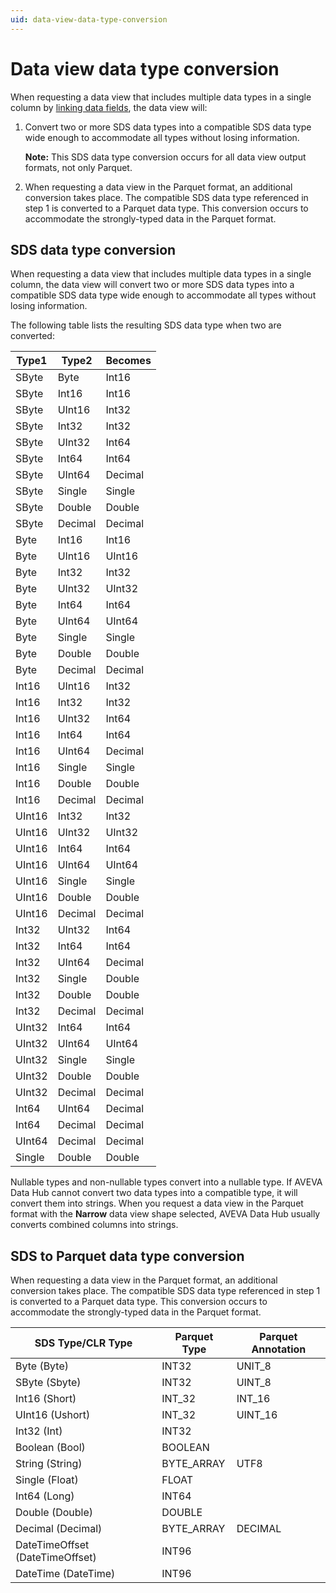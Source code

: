 ```yaml
---
uid: data-view-data-type-conversion
---
```


# Data view data type conversion

When requesting a data view that includes multiple data types in a single column by [linking data fields](xref:data-view-link-fields), the data view will:

1. Convert two or more SDS data types into a compatible SDS data type wide enough to accommodate all types without losing information.

    **Note:** This SDS data type conversion occurs for all data view output formats, not only Parquet.

1. When requesting a data view in the Parquet format, an additional conversion takes place. The compatible SDS data type referenced in step 1 is converted to a Parquet data type. This conversion occurs to accommodate the strongly-typed data in the Parquet format.

## SDS data type conversion

When requesting a data view that includes multiple data types in a single column, the data view will convert two or more SDS data types into a compatible SDS data type wide enough to accommodate all types without losing information.

The following table lists the resulting SDS data type when two are converted:

| Type1  | Type2  | Becomes |
|--------|--------|---------|
| SByte  | Byte   | Int16   |
| SByte  | Int16  | Int16   |
| SByte  | UInt16 | Int32   |
| SByte  | Int32  | Int32   |
| SByte  | UInt32 | Int64   |
| SByte  | Int64  | Int64   |
| SByte  | UInt64 | Decimal |
| SByte  | Single | Single  |
| SByte  | Double | Double  |
| SByte  | Decimal| Decimal |
| Byte   | Int16  | Int16   |
| Byte   | UInt16 | UInt16  |
| Byte   | Int32  | Int32   |
| Byte   | UInt32 | UInt32  |
| Byte   | Int64  | Int64   |
| Byte   | UInt64 | UInt64  |
| Byte   | Single | Single  |
| Byte   | Double | Double  |
| Byte   | Decimal| Decimal |
| Int16  | UInt16 | Int32   |
| Int16  | Int32  | Int32   |
| Int16  | UInt32 | Int64   |
| Int16  | Int64  | Int64   |
| Int16  | UInt64 | Decimal |
| Int16  | Single | Single  |
| Int16  | Double | Double  |
| Int16  | Decimal| Decimal |
| UInt16 | Int32  | Int32   |
| UInt16 | UInt32 | UInt32  |
| UInt16 | Int64  | Int64   |
| UInt16 | UInt64 | UInt64  |
| UInt16 | Single | Single  |
| UInt16 | Double | Double  |
| UInt16 | Decimal| Decimal |
| Int32  | UInt32 | Int64   |
| Int32  | Int64  | Int64   |
| Int32  | UInt64 | Decimal |
| Int32  | Single | Double  |
| Int32  | Double | Double  |
| Int32  | Decimal| Decimal |
| UInt32 | Int64  | Int64   |
| UInt32 | UInt64 | UInt64  |
| UInt32 | Single | Single  |
| UInt32 | Double | Double  |
| UInt32 | Decimal| Decimal |
| Int64  | UInt64 | Decimal |
| Int64  | Decimal| Decimal |
| UInt64 | Decimal| Decimal |
| Single | Double | Double  |

Nullable types and non-nullable types convert into a nullable type. If AVEVA Data Hub cannot convert two data types into a compatible type, it will convert them into strings. When you request a data view in the Parquet format with the **Narrow** data view shape selected, AVEVA Data Hub usually converts combined columns into strings.

## SDS to Parquet data type conversion

When requesting a data view in the Parquet format, an additional conversion takes place. The compatible SDS data type referenced in step 1 is converted to a Parquet data type. This conversion occurs to accommodate the strongly-typed data in the Parquet format.

| SDS Type/CLR Type | Parquet Type | Parquet Annotation |
|--|--|--|
| Byte (Byte) | INT32 | UNIT_8 |
| SByte (Sbyte) | INT32 | UINT_8 |
| Int16 (Short) | INT_32 | INT_16 |
| UInt16 (Ushort) | INT_32 | UINT_16 |
| Int32 (Int) | INT32 |  |
| Boolean (Bool) | BOOLEAN |  |
| String (String) | BYTE_ARRAY | UTF8 |
| Single (Float) | FLOAT |  |
| Int64 (Long) | INT64 |  |
| Double (Double) | DOUBLE |  |
| Decimal (Decimal) | BYTE_ARRAY | DECIMAL |
| DateTimeOffset (DateTimeOffset) | INT96 |  |
| DateTime (DateTime) | INT96 |  |
